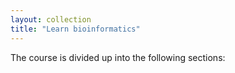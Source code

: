 ```yaml
---
layout: collection
title: "Learn bioinformatics"
---
```


The course is divided up into the following sections:


